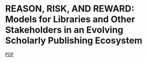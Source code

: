 
# REASON, RISK, AND REWARD: Models for Libraries and Other Stakeholders in an Evolving Scholarly Publishing Ecosystem

[PDF](http://typhoon-production.s3.amazonaws.com/articles/ca292/ca292A03.pdf)
